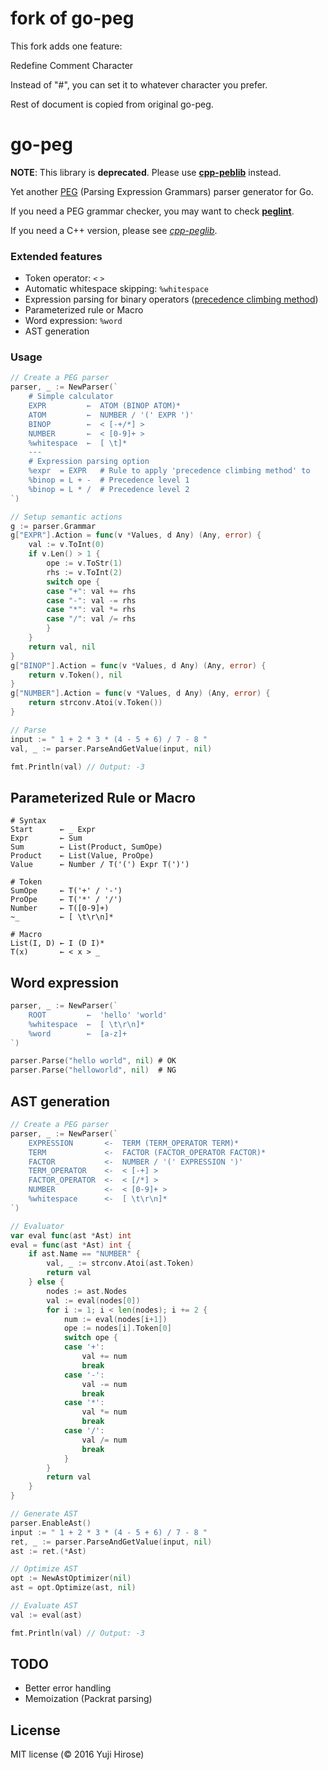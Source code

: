 fork of go-peg
======

This fork adds one feature:

Redefine Comment Character

Instead of "#", you can set it to whatever character you prefer.

Rest of document is copied from original go-peg.


go-peg
======

**NOTE**: This library is **deprecated**. Please use [**cpp-peblib**](https://github.com/yhirose/cpp-peglib) instead.

Yet another [PEG](http://en.wikipedia.org/wiki/Parsing_expression_grammar) (Parsing Expression Grammars) parser generator for Go.

If you need a PEG grammar checker, you may want to check [**peglint**](https://github.com/yhirose/go-peg/tree/master/cmd/peglint).

If you need a C++ version, please see [*cpp-peglib*](https://github.com/yhirose/cpp-peglib).

### Extended features

 * Token operator: `<` `>`
 * Automatic whitespace skipping: `%whitespace`
 * Expression parsing for binary operators ([precedence climbing method](https://en.wikipedia.org/wiki/Operator-precedence_parser#Precedence_climbing_method))
 * Parameterized rule or Macro
 * Word expression: `%word`
 * AST generation

### Usage

```go
// Create a PEG parser
parser, _ := NewParser(`
    # Simple calculator
    EXPR         ←  ATOM (BINOP ATOM)*
    ATOM         ←  NUMBER / '(' EXPR ')'
    BINOP        ←  < [-+/*] >
    NUMBER       ←  < [0-9]+ >
    %whitespace  ←  [ \t]*
    ---
    # Expression parsing option
    %expr  = EXPR   # Rule to apply 'precedence climbing method' to
    %binop = L + -  # Precedence level 1
    %binop = L * /  # Precedence level 2
`)

// Setup semantic actions
g := parser.Grammar
g["EXPR"].Action = func(v *Values, d Any) (Any, error) {
    val := v.ToInt(0)
    if v.Len() > 1 {
        ope := v.ToStr(1)
        rhs := v.ToInt(2)
        switch ope {
        case "+": val += rhs
        case "-": val -= rhs
        case "*": val *= rhs
        case "/": val /= rhs
        }
    }
    return val, nil
}
g["BINOP"].Action = func(v *Values, d Any) (Any, error) {
    return v.Token(), nil
}
g["NUMBER"].Action = func(v *Values, d Any) (Any, error) {
    return strconv.Atoi(v.Token())
}

// Parse
input := " 1 + 2 * 3 * (4 - 5 + 6) / 7 - 8 "
val, _ := parser.ParseAndGetValue(input, nil)

fmt.Println(val) // Output: -3
```

Parameterized Rule or Macro
---------------------------

```peg
# Syntax
Start      ← _ Expr
Expr       ← Sum
Sum        ← List(Product, SumOpe)
Product    ← List(Value, ProOpe)
Value      ← Number / T('(') Expr T(')')

# Token
SumOpe     ← T('+' / '-')
ProOpe     ← T('*' / '/')
Number     ← T([0-9]+)
~_         ← [ \t\r\n]*

# Macro
List(I, D) ← I (D I)*
T(x)       ← < x > _
```

Word expression
---------------

```go
parser, _ := NewParser(`
    ROOT         ←  'hello' 'world'
    %whitespace  ←  [ \t\r\n]*
    %word        ←  [a-z]+
`)

parser.Parse("hello world", nil) # OK
parser.Parse("helloworld", nil)  # NG
```

AST generation
--------------

```go
// Create a PEG parser
parser, _ := NewParser(`
    EXPRESSION       <-  TERM (TERM_OPERATOR TERM)*
    TERM             <-  FACTOR (FACTOR_OPERATOR FACTOR)*
    FACTOR           <-  NUMBER / '(' EXPRESSION ')'
    TERM_OPERATOR    <-  < [-+] >
    FACTOR_OPERATOR  <-  < [/*] >
    NUMBER           <-  < [0-9]+ >
    %whitespace      <-  [ \t\r\n]*
`)

// Evaluator
var eval func(ast *Ast) int
eval = func(ast *Ast) int {
    if ast.Name == "NUMBER" {
        val, _ := strconv.Atoi(ast.Token)
        return val
    } else {
        nodes := ast.Nodes
        val := eval(nodes[0])
        for i := 1; i < len(nodes); i += 2 {
            num := eval(nodes[i+1])
            ope := nodes[i].Token[0]
            switch ope {
            case '+':
                val += num
                break
            case '-':
                val -= num
                break
            case '*':
                val *= num
                break
            case '/':
                val /= num
                break
            }
        }
        return val
    }
}

// Generate AST
parser.EnableAst()
input := " 1 + 2 * 3 * (4 - 5 + 6) / 7 - 8 "
ret, _ := parser.ParseAndGetValue(input, nil)
ast := ret.(*Ast)

// Optimize AST
opt := NewAstOptimizer(nil)
ast = opt.Optimize(ast, nil)

// Evaluate AST
val := eval(ast)

fmt.Println(val) // Output: -3
```

TODO
----

 * Better error handling
 * Memoization (Packrat parsing)

License
-------

MIT license (© 2016 Yuji Hirose)
